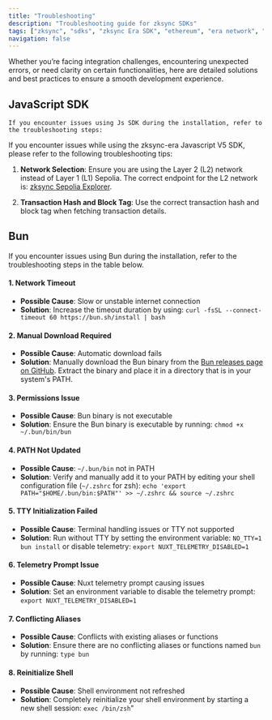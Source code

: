 ```yaml
---
title: "Troubleshooting"
description: "Troubleshooting guide for zksync SDKs"
tags: ["zksync", "sdks", "zksync Era SDK", "ethereum", "era network", "troubleshooting"]
navigation: false
---
```


Whether you’re facing integration challenges, encountering unexpected errors, or need clarity on certain functionalities,
here are detailed solutions and best practices to ensure a smooth development experience.

## JavaScript SDK

    If you encounter issues using Js SDK during the installation, refer to the troubleshooting steps:

If you encounter issues while using the zksync-era Javascript V5 SDK, please refer to the following troubleshooting tips:

1. **Network Selection**: Ensure you are using the Layer 2 (L2) network instead of Layer 1 (L1) Sepolia. The correct
endpoint for the
L2 network is: [zksync Sepolia Explorer](%%zk_testnet_block_explorer_url%%/).

2. **Transaction Hash and Block Tag**: Use the correct transaction hash and block tag when fetching transaction details.

## Bun

  If you encounter issues using Bun during the installation, refer to the troubleshooting steps in the table below.

#### 1. Network Timeout

- **Possible Cause**: Slow or unstable internet connection
- **Solution**: Increase the timeout duration by using: `curl -fsSL --connect-timeout 60 https://bun.sh/install | bash`

#### 2. Manual Download Required

- **Possible Cause**: Automatic download fails
- **Solution**: Manually download the Bun binary from the [Bun releases page on GitHub](https://github.com/oven-sh/bun/releases/latest).
  Extract the binary and place it in a directory that is in your system's PATH.

#### 3. Permissions Issue

- **Possible Cause**: Bun binary is not executable
- **Solution**: Ensure the Bun binary is executable by running: `chmod +x ~/.bun/bin/bun`

#### 4. PATH Not Updated

- **Possible Cause**: `~/.bun/bin` not in PATH
- **Solution**: Verify and manually add it to your PATH by editing your shell configuration file (`~/.zshrc` for zsh):
  `echo 'export PATH="$HOME/.bun/bin:$PATH"' >> ~/.zshrc && source ~/.zshrc`

#### 5. TTY Initialization Failed

- **Possible Cause**: Terminal handling issues or TTY not supported
- **Solution**: Run without TTY by setting the environment variable: `NO_TTY=1 bun install` or disable telemetry:
  `export NUXT_TELEMETRY_DISABLED=1`

#### 6. Telemetry Prompt Issue

- **Possible Cause**: Nuxt telemetry prompt causing issues
- **Solution**: Set an environment variable to disable the telemetry prompt: `export NUXT_TELEMETRY_DISABLED=1`

#### 7. Conflicting Aliases

- **Possible Cause**: Conflicts with existing aliases or functions
- **Solution**: Ensure there are no conflicting aliases or functions named `bun` by running: `type bun`

#### 8. Reinitialize Shell

- **Possible Cause**: Shell environment not refreshed
- **Solution**: Completely reinitialize your shell environment by starting a new shell session: `exec /bin/zsh`"
